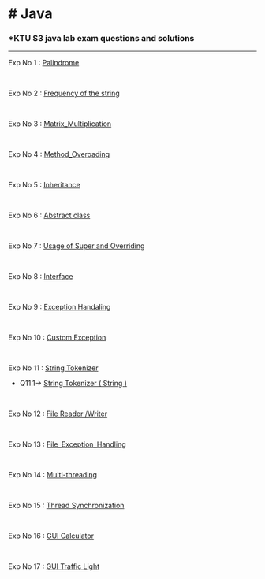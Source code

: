 <h1> # Java </h1>

<h3>*KTU S3 java lab exam questions and solutions </h3>

<hr>

Exp No 1 : [Palindrome](https://github.com/abhinavomanakuttan/KTU-LAB-WORKS/blob/main/Java%20Lab%20Works/Programs/Palindrome.java)

<br>

Exp No 2 : [Frequency of the string](https://github.com/abhinavomanakuttan/KTU-LAB-WORKS/blob/main/Java%20Lab%20Works/Programs/Frequency.java) 

<br>

Exp No 3 : [Matrix_Multiplication](https://github.com/abhinavomanakuttan/KTU-LAB-WORKS/blob/main/Java%20Lab%20Works/Programs/Matrix_Multiplication.java)

<br>

Exp No 4 : [Method_Overoading](https://github.com/abhinavomanakuttan/KTU-LAB-WORKS/blob/main/Java%20Lab%20Works/Programs/Method_OveroadingExp1.java)

<br>

Exp No 5 : [Inheritance](https://github.com/abhinavomanakuttan/KTU-LAB-WORKS/blob/main/Java%20Lab%20Works/Programs/Inheritance.java)

<br>

Exp No 6 : [Abstract class](https://github.com/abhinavomanakuttan/KTU-LAB-WORKS/blob/main/Java%20Lab%20Works/Programs/Abstract_class.java)

<br>

Exp No 7 : [Usage of Super and Overriding ](https://github.com/abhinavomanakuttan/KTU-LAB-WORKS/blob/main/Java%20Lab%20Works/Programs/Usage_of_Super_and_Overriding.java)

<br>

Exp No 8 : [Interface](https://github.com/abhinavomanakuttan/KTU-LAB-WORKS/blob/main/Java%20Lab%20Works/Programs/Interface.java)

<br>

Exp No 9 : [Exception Handaling](https://github.com/abhinavomanakuttan/KTU-LAB-WORKS/blob/main/Java%20Lab%20Works/Programs/Exception_Handling.java) 

<br>

Exp No 10 : [Custom Exception](https://github.com/abhinavomanakuttan/KTU-LAB-WORKS/blob/main/Java%20Lab%20Works/Programs/Custom_Exception.java)

<br>

Exp No 11 : [String Tokenizer](https://github.com/abhinavomanakuttan/KTU-LAB-WORKS/blob/main/Java%20Lab%20Works/Programs/String_Tokenizer.java)
<br>

  * Q11.1-> [String Tokenizer ( String )](https://github.com/abhinavomanakuttan/KTU-LAB-WORKS/blob/main/Java%20Lab%20Works%2FPrograms%2FString_Token%28string%29.java )


<br>

  

Exp No 12 : [File Reader /Writer](https://github.com/abhinavomanakuttan/KTU-LAB-WORKS/blob/main/Java%20Lab%20Works/Programs/File%20Reader_Writer/File_Reader_Writer.java)

<br>

Exp No 13 : [File_Exception_Handling](https://github.com/abhinavomanakuttan/KTU-LAB-WORKS/blob/main/Java%20Lab%20Works/Programs/File_Exception_Handling/File_Exception_Handling.java)

<br>

Exp No 14 : [Multi-threading](https://github.com/abhinavomanakuttan/KTU-LAB-WORKS/blob/main/Java%20Lab%20Works/Programs/Exp14_Multi_threading.java)

<br>

Exp No 15 : [Thread Synchronization](https://github.com/abhinavomanakuttan/KTU-LAB-WORKS/blob/main/Java%20Lab%20Works/Programs/Thread_Synchronization.java)

<br>

Exp No 16 : [GUI Calculator](https://github.com/abhinavomanakuttan/KTU-LAB-WORKS/blob/main/Java%20Lab%20Works/Programs/Calculator.java)

<br>

Exp No 17 : [GUI Traffic Light](https://github.com/abhinavomanakuttan/KTU-LAB-WORKS/blob/main/Java%20Lab%20Works/Programs/Traffic_Light.java)



